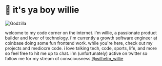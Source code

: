 # 👋 it's ya boy willie

![Godzilla](https://i.giphy.com/media/yGEbmgiCJYu3u/giphy.webp)

welcome to my code corner on the internet. i'm willie, a passionate product builder and lover of technology. i'm currently a growth software engineer at coinbase doing some fun frontend work. while you're here, check out my projects and mediocre code. i love talking tech, code, sports, life, and more so feel free to hit me up to chat. i'm (unfortunately) active on twitter so follow me for my stream of consciousness [@wilhelm_willie](https://twitter.com/wilhelm_willie)

